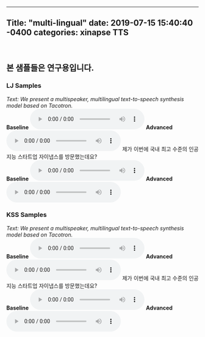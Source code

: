 ---
Title: "multi-lingual"
date: 2019-07-15 15:40:40 -0400
categories: xinapse TTS
-
<br><h2>본 샘플들은 연구용입니다.</h2>

<h3>LJ Samples</h3>
<I>Text: We present a multispeaker, multilingual text-to-speech synthesis model based on Tacotron.</I><br>
<b>Baseline</b> 
<audio src="/audio_samples/LJ_Baseline_Eng.wav" controls></audio>
<b>Advanced</b>
<audio src="/audio_samples/LJ_New_Eng.wav" controls></audio>
제가 이번에 국내 최고 수준의 인공지능 스타트업 자이냅스를 방문했는데요?<br>
<b>Baseline</b> 
<audio src="/audio_samples/LJ_Baseline_Kor.wav" controls></audio>
<b>Advanced</b>
<audio src="/audio_samples/LJ_New_Kor.wav" controls></audio>

<h3>KSS Samples</h3>
<I>Text: We present a multispeaker, multilingual text-to-speech synthesis model based on Tacotron.</I><br>
<b>Baseline</b>
<audio src="/audio_samples/KSS_Baseline_Eng.wav" controls></audio>
<b>Advanced</b> 
<audio src="/audio_samples/KSS_New_Eng.wav" controls></audio>
제가 이번에 국내 최고 수준의 인공지능 스타트업 자이냅스를 방문했는데요?<br>
<b>Baseline</b>
<audio src="/audio_samples/KSS_Baseline_Kor.wav" controls></audio>
<b>Advanced</b> 
<audio src="/audio_samples/KSS_New_Kor.wav" controls></audio>
